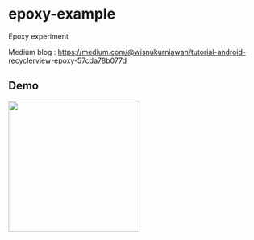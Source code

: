 # epoxy-example
Epoxy experiment

Medium blog : https://medium.com/@wisnukurniawan/tutorial-android-recyclerview-epoxy-57cda78b077d

## Demo

<img src="./demo-1.gif" width="260">